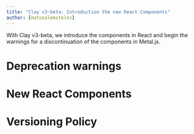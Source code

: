 ```yaml
---
title: "Clay v3-beta: Introduction the new React Components"
author: [matuzalemsteles]
---
```


With Clay v3-beta, we introduce the components in React and begin the warnings for a discontinuation of the components in Metal.js.

# Deprecation warnings

# New React Components

# Versioning Policy
